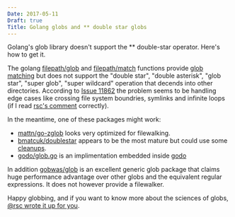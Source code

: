 ```yaml
---
Date: 2017-05-11
Draft: true
Title: Golang globs and ** double star globs
---
```


Golang's glob library doesn't support the ** double-star operator.  Here's how to get it.<!--more-->


The golang [filepath/glob](https://golang.org/pkg/path/filepath/#Glob) and [filepath/match](https://golang.org/pkg/path/filepath/#Match) functions provide [glob matching](https://en.wikipedia.org/wiki/Glob_(programming)) but does not support the "double star", "double asterisk", "glob star", "super glob", "super wildcard" operation that decends into other directories.  According to [Issue 11862](https://github.com/golang/go/issues/11862) the problem seems to be handling edge cases like crossing file system boundries, symlinks and infinite loops (if I read [rsc's comment](https://github.com/golang/go/issues/11862#issuecomment-168733265) correctly).

In the meantime, one of these packages might work:

* [mattn/go-zglob](https://github.com/mattn/go-zglob) looks very optimized for filewalking.
* [bmatcuk/doublestar](https://github.com/bmatcuk/doublestar) appears to be the most mature but could use some [cleanups](https://goreportcard.com/report/github.com/bmatcuk/doublestar).
* [godo/glob.go](https://github.com/go-godo/godo/blob/master/glob.go) is an implimentation embedded inside [godo](https://github.com/go-godo/godo)

In addition [gobwas/glob](https://github.com/gobwas/glob) is an excellent generic glob package that claims huge performance advantage over other globs and the equivalent regular expressions.  It does not however provide a filewalker.

Happy globbing, and if you want to know more about the sciences of globs, [@rsc wrote it up for you](https://research.swtch.com/glob).
